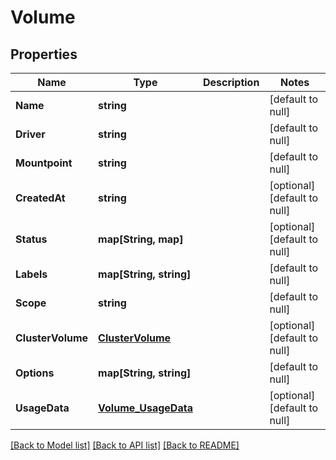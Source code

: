 # Volume

## Properties
Name | Type | Description | Notes
------------ | ------------- | ------------- | -------------
**Name** | **string** |  | [default to null]
**Driver** | **string** |  | [default to null]
**Mountpoint** | **string** |  | [default to null]
**CreatedAt** | **string** |  | [optional] [default to null]
**Status** | **map[String, map]** |  | [optional] [default to null]
**Labels** | **map[String, string]** |  | [default to null]
**Scope** | **string** |  | [default to null]
**ClusterVolume** | [**ClusterVolume**](ClusterVolume.md) |  | [optional] [default to null]
**Options** | **map[String, string]** |  | [default to null]
**UsageData** | [**Volume_UsageData**](Volume_UsageData.md) |  | [optional] [default to null]

[[Back to Model list]](../README.md#documentation-for-models) [[Back to API list]](../README.md#documentation-for-api-endpoints) [[Back to README]](../README.md)


